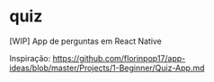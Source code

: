 # quiz
[WIP] App de perguntas em React Native

Inspiração: https://github.com/florinpop17/app-ideas/blob/master/Projects/1-Beginner/Quiz-App.md
